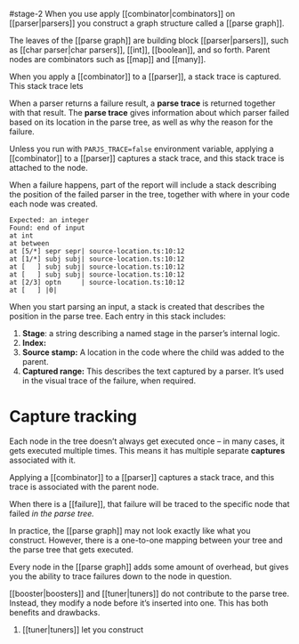 #stage-2
When you use apply [[combinator|combinators]] on [[parser|parsers]] you construct a graph structure called a [[parse graph]]. 

The leaves of the [[parse graph]] are building block [[parser|parsers]], such as [[char parser|char parsers]], [[int]], [[boolean]], and so forth. Parent nodes are combinators such as [[map]] and [[many]].

When you apply a [[combinator]] to a [[parser]], a stack trace is captured. This stack trace lets 

When a parser returns a failure result, a **parse trace** is returned together with that result. The **parse trace** gives information about which parser failed based on its location in the parse tree, as well as why the reason for the failure.



Unless you run with `PARJS_TRACE=false` environment variable, applying a [[combinator]] to a [[parser]] captures a stack trace, and this stack trace is attached to the node. 

When a failure happens, part of the report will include a stack describing the position of the failed parser in the tree, together with where in your code each node was created. 

```
Expected: an integer
Found: end of input
at int
at between    
at [5/*] sepr sepr| source-location.ts:10:12
at [1/*] subj subj| source-location.ts:10:12
at [   ] subj subj| source-location.ts:10:12
at [   ] subj subj| source-location.ts:10:12
at [2/3] optn     | source-location.ts:10:12
at [   ] |0|

```

When you start parsing an input, a stack is created that describes the position in the parse tree. Each entry in this stack includes:

1. **Stage**: a string describing a named stage in the parser’s internal logic. 
2. **Index:** 
3. **Source stamp:** A location in the code where the child was added to the parent.
4. **Captured range:** This describes the text captured by a parser. It’s used in the visual trace of the failure, when required.


# Capture tracking
Each node in the tree doesn’t always get executed once – in many cases, it gets executed multiple times. This means it has multiple separate **captures** associated with it.



Applying a [[combinator]] to a [[parser]] captures a stack trace, and this trace is associated with the parent node. 

When there is a [[failure]], that failure will be traced to the specific node that failed *in the parse tree.* 

In practice, the [[parse graph]] may not look exactly like what you construct. However, there is a one-to-one mapping between your tree and the parse tree that gets executed. 

Every node in the [[parse graph]] adds some amount of overhead, but gives you the ability to trace failures down to the node in question. 

[[booster|boosters]] and [[tuner|tuners]] do not contribute to the parse tree. Instead, they modify a node before it’s inserted into one. This has both benefits and drawbacks.

1. [[tuner|tuners]] let you construct 